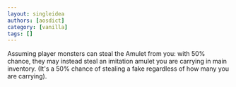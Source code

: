 ```yaml
---
layout: singleidea
authors: [aosdict]
category: [vanilla]
tags: []
---
```

Assuming player monsters can steal the Amulet from you: with 50% chance, they may instead steal an imitation amulet you are carrying in main inventory. (It's a 50% chance of stealing a fake regardless of how many you are carrying).
